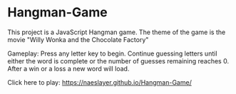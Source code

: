 # Hangman-Game
This project is a JavaScript Hangman game.
The theme of the game is the movie "Willy Wonka and the Chocolate Factory"

Gameplay:
Press any letter key to begin.
Continue guessing letters until either the word is complete or the number of guesses remaining reaches 0. 
After a win or a loss a new word will load. 

Click here to play: https://naeslayer.github.io/Hangman-Game/

